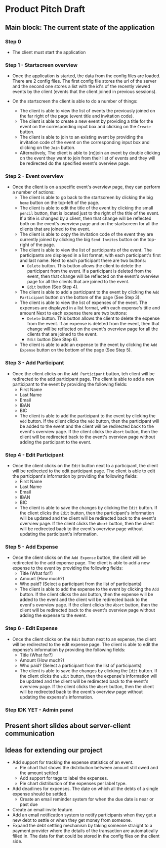 # Product Pitch Draft

## Main block: The current state of the application

### Step 0

- The client must start the application

### Step 1 - Startscreen overview

- Once the application is started, the data from the config files are loaded. There are 2 config files. The first config file stores the url of the server and the second one stores a list with the id's of the recently viewed events by the client (events that the client joined in previous sessions).

- On the startscreen the client is able to do a number of things:
    - The client is able to view the list of events the previously joined on the far right of the page (event title and invitation code).
    - The client is able to create a new event by providing a title for the event on the corresponding input box and clicking on the ```Create``` button.
    - The client is able to join to an existing event by providing the invitation code of the event on the corresponding input box and clicking on the ```Join``` button.
    - Alternatively, The client is able to (re)join an event by double clicking on the event they want to join from their list of events and they will be redirected do the specified event's overview page.

### Step 2 - Event overview

- Once the client is on a specific event's overview page, they can perform a number of actions:
    - The client is able to go back to the startscreen by clicking the big ```home``` button on the top-left of the page.
    - The client is able to edit the title of the event by clicking the small ```pencil``` button, that is located just to the right of the title of the event. If a title is changed by a client, then that change will be reflected both on the event's overview page and on the startscreen for all the clients that are joined to the event.
    - The client is able to copy the invitation code of the event they are currently joined by clicking the big ```Send Invites``` button on the top-right of the page.
    - The client is able to view the list of participants of the event. The participants are displayed in a list format, with each participant's first and last name. Next to each participant there are two buttons:
        * ```Delete``` button. This button allows the client to delete the participant from the event. If a participant is deleted from the event, then that change will be reflected on the event's overview page for all the clients that are joined to the event.
        * ```Edit```  button (See Step 4).
    - The client is able to add a participant to the event by clicking the ```Add Participant``` button on the bottom of the page (See Step 3).
    - The client is able to view the list of expenses of the event. The expenses are displayed in a list format, with each expense's title and amount Next to each expense there are two buttons:
        * ```Delete``` button. This button allows the client to delete the expense from the event. If an expense is deleted from the event, then that change will be reflected on the event's overview page for all the clients that are joined to the event.
        * ```Edit```  button (See Step 6).
    - The client is able to add an expense to the event by clicking the ```Add Expense``` button on the bottom of the page (See Step 5).
    

### Step 3 - Add Participant

- Once the client clicks on the ```Add Participant``` button, teh client will be redirected to the add participant page. The client is able to add a new participant to the event by providing the following fields:
    - First Name
    - Last Name
    - Email
    - IBAN
    - BIC
    - The client is able to add the participant to the event by clicking the ```Add``` button. If the client clicks the ```Add``` button, then the participant will be added to the event and the client will be redirected back to the event's overview page. If the client clicks the ```Abort``` button, then the client will be redirected back to the event's overview page without adding the participant to the event.


### Step 4 - Edit Participant

- Once the client clicks on the ```Edit``` button next to a participant, the client will be redirected to the edit participant page. The client is able to edit the participant's information by providing the following fields:
    - First Name
    - Last Name
    - Email
    - IBAN
    - BIC
    - The client is able to save the changes by clicking the ```Edit``` button. If the client clicks the ```Edit``` button, then the participant's information will be updated and the client will be redirected back to the event's overview page. If the client clicks the ```Abort``` button, then the client will be redirected back to the event's overview page without updating the participant's information.

### Step 5 - Add Expense

- Once the client clicks on the ```Add Expense``` button, the client will be redirected to the add expense page. The client is able to add a new expense to the event by providing the following fields:
    - Title (What for?)
    - Amount (How much?)
    - Who paid? (Select a participant from the list of participants)
    - The client is able to add the expense to the event by clicking the ```Add``` button. If the client clicks the ```Add``` button, then the expense will be added to the event and the client will be redirected back to the event's overview page. If the client clicks the ```Abort``` button, then the client will be redirected back to the event's overview page without adding the expense to the event.

### Step 6 - Edit Expense

- Once the client clicks on the ```Edit``` button next to an expense, the client will be redirected to the edit expense page. The client is able to edit the expense's information by providing the following fields:
    - Title (What for?)
    - Amount (How much?)
    - Who paid? (Select a participant from the list of participants)
    - The client is able to save the changes by clicking the ```Edit``` button. If the client clicks the ```Edit``` button, then the expense's information will be updated and the client will be redirected back to the event's overview page. If the client clicks the ```Abort``` button, then the client will be redirected back to the event's overview page without updating the expense's information.


### Step IDK YET - Admin panel

## Present short slides about server-client communication

## Ideas for extending our project

- Add support for tracking the expense statistics of an event.
  - Pie chart that shows the distribution between amount still owed and the amount settled
  - Add support for tags to label the expenses.
  - Pie chart distribution of the expenses per label type.
- Add deadlines for expenses. The date on which all the debts of a single expense should be settled.
  - Create an email reminder system for when the due date is near or past due
- Create an email invite feature.
- Add an email notification system to notify participants when they get a new debt
to settle or when they get money from someone.
- Expand the debt settling mechanism by taking someone straight to a payment provider
where the details of the transaction are automatically filled in. The data for that
could be stored in the config files on the client side.